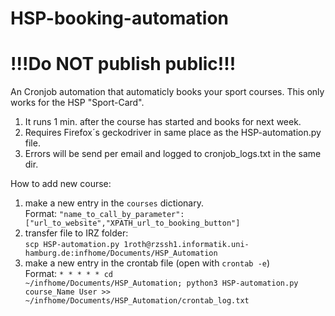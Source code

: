 # HSP-booking-automation
# !!!Do NOT publish **public**!!!

An Cronjob automation that automaticly books your sport courses. This only works for the HSP "Sport-Card".

1. It runs 1 min. after the course has started and books for next week.
2. Requires Firefox´s geckodriver in same place as the HSP-automation.py file.
3. Errors will be send per email and logged to cronjob_logs.txt in the same dir.

How to add new course:
1. make a new entry in the `courses` dictionary. <br />Format: <code>"name_to_call_by_parameter": ["url_to_website","XPATH_url_to_booking_button"]</code>
2. transfer file to IRZ folder: <br />`scp HSP-automation.py 1roth@rzssh1.informatik.uni-hamburg.de:infhome/Documents/HSP_Automation`
3. make a new entry in the crontab file (open with `crontab -e`) <br />Format: <code>* * * * * cd ~/infhome/Documents/HSP_Automation; python3 HSP-automation.py course_Name User  >> ~/infhome/Documents/HSP_Automation/crontab_log.txt</code>
